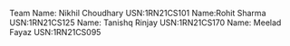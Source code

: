 Team 
Name: Nikhil Choudhary
USN:1RN21CS101
Name:Rohit Sharma
USN:1RN21CS125
Name: Tanishq Rinjay
USN:1RN21CS170
Name: Meelad Fayaz
USN:1RN21CS095
